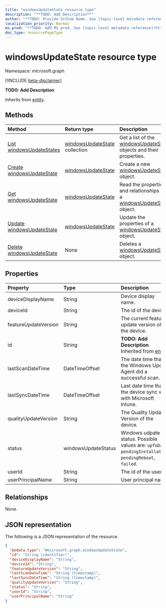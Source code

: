 ```yaml
---
title: "windowsUpdateState resource type"
description: "**TODO: Add Description**"
author: "**TODO: Provide Github Name. See [topic-level metadata reference](https://msgo.azurewebsites.net/add/document/guidelines/metadata.html#topic-level-metadata)**"
localization_priority: Normal
ms.prod: "**TODO: Add MS prod. See [topic-level metadata reference](https://msgo.azurewebsites.net/add/document/guidelines/metadata.html#topic-level-metadata)**"
doc_type: resourcePageType
---
```


# windowsUpdateState resource type

Namespace: microsoft.graph

[!INCLUDE [beta-disclaimer](../../includes/beta-disclaimer.md)]

**TODO: Add Description**


Inherits from [entity](../resources/entity.md).

## Methods
|Method|Return type|Description|
|:---|:---|:---|
|[List windowsUpdateStates](../api/windowsupdatestate-list.md)|[windowsUpdateState](../resources/windowsupdatestate.md) collection|Get a list of the [windowsUpdateState](../resources/windowsupdatestate.md) objects and their properties.|
|[Create windowsUpdateState](../api/windowsupdatestate-create.md)|[windowsUpdateState](../resources/windowsupdatestate.md)|Create a new [windowsUpdateState](../resources/windowsupdatestate.md) object.|
|[Get windowsUpdateState](../api/windowsupdatestate-get.md)|[windowsUpdateState](../resources/windowsupdatestate.md)|Read the properties and relationships of a [windowsUpdateState](../resources/windowsupdatestate.md) object.|
|[Update windowsUpdateState](../api/windowsupdatestate-update.md)|[windowsUpdateState](../resources/windowsupdatestate.md)|Update the properties of a [windowsUpdateState](../resources/windowsupdatestate.md) object.|
|[Delete windowsUpdateState](../api/windowsupdatestate-delete.md)|None|Deletes a [windowsUpdateState](../resources/windowsupdatestate.md) object.|

## Properties
|Property|Type|Description|
|:---|:---|:---|
|deviceDisplayName|String|Device display name.|
|deviceId|String|The id of the device.|
|featureUpdateVersion|String|The current feature update version of the device.|
|id|String|**TODO: Add Description** Inherited from [entity](../resources/entity.md).|
|lastScanDateTime|DateTimeOffset|The date time that the Windows Update Agent did a successful scan.|
|lastSyncDateTime|DateTimeOffset|Last date time that the device sync with with Microsoft Intune.|
|qualityUpdateVersion|String|The Quality Update Version of the device.|
|status|windowsUpdateStatus|Windows udpate status. Possible values are: `upToDate`, `pendingInstallation`, `pendingReboot`, `failed`.|
|userId|String|The id of the user.|
|userPrincipalName|String|User principal name.|

## Relationships
None.

## JSON representation
The following is a JSON representation of the resource.
<!-- {
  "blockType": "resource",
  "keyProperty": "id",
  "@odata.type": "microsoft.graph.windowsUpdateState",
  "baseType": "microsoft.graph.entity",
  "openType": false
}
-->
``` json
{
  "@odata.type": "#microsoft.graph.windowsUpdateState",
  "id": "String (identifier)",
  "deviceDisplayName": "String",
  "deviceId": "String",
  "featureUpdateVersion": "String",
  "lastScanDateTime": "String (timestamp)",
  "lastSyncDateTime": "String (timestamp)",
  "qualityUpdateVersion": "String",
  "status": "String",
  "userId": "String",
  "userPrincipalName": "String"
}
```

